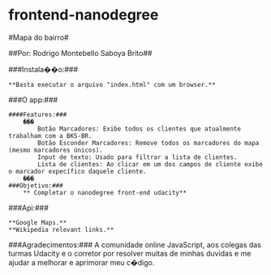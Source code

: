 ﻿frontend-nanodegree
===================


#Mapa do bairro#

##Por: Rodrigo Montebello Saboya Brito##

###Instala��o:###

	**Basta executar o arquivo "index.html" com um browser.**

###O app:###

	####Features:### 
		���
			Botão Marcadores: Exibe todos os clientes que atualmente trabalham com a BKS-BR.
			Botão Esconder Marcadores: Remove todos os marcadores do mapa (mesmo marcadores únicos).
			Input de texto: Usado para filtrar a lista de clientes.
			Lista de clientes: Ao clicar em um dos campos de cliente exibe o marcador expecífico daquele cliente.
		���
	###Objetivo:###
		** Completar o nanodegree front-end udacity**

###Api:###

	**Google Maps.**
	**Wikipedia relevant links.**  

###Agradecimentos:###
	A comunidade online JavaScript, aos colegas das turmas Udacity e o corretor por resolver muitas de minhas duvidas
	e me ajudar a melhorar e aprimorar meu c�digo.  
